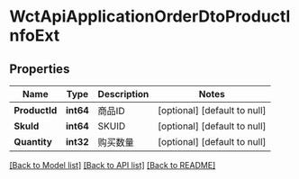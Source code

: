 # WctApiApplicationOrderDtoProductInfoExt

## Properties
Name | Type | Description | Notes
------------ | ------------- | ------------- | -------------
**ProductId** | **int64** | 商品ID | [optional] [default to null]
**SkuId** | **int64** | SKUID | [optional] [default to null]
**Quantity** | **int32** | 购买数量 | [optional] [default to null]

[[Back to Model list]](../README.md#documentation-for-models) [[Back to API list]](../README.md#documentation-for-api-endpoints) [[Back to README]](../README.md)


